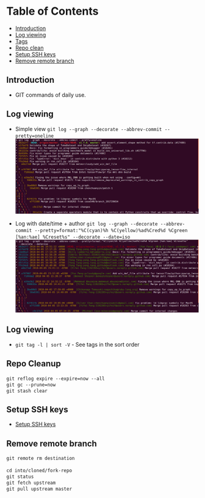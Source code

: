 # Table of Contents
- [Introduction](#intro)
- [Log viewing](#log_viewing)
- [Tags](#tags)
- [Repo clean](#repo_cleanup)
- [Setup SSH keys](#ssh_keys)
- [Remove remote branch](#remove_remote_branch)

<a name="intro"></a>
## Introduction
- GIT commands of daily use.

<a name="log_viewing"></a>
## Log viewing
- Simple view
`git log --graph --decorate --abbrev-commit --pretty=oneline`
![git_simple_log](resources/git_simple_log.png)

- Log with date/time + author
`git log --graph --decorate --abbrev-commit --pretty=format:"%C(cyan)%h %C(yellow)%ad%Cred%d %Cgreen [%an:%ae] %Creset%s" --decorate --date=iso`
![git_date_log](resources/git_date_log.png)

<a name="tags"></a>
## Log viewing
- `git tag -l | sort -V` - See tags in the sort order

<a name="repo_cleanup"></a>
## Repo Cleanup
```
git reflog expire --expire=now --all
git gc --prune=now
git stash clear
```

<a name="ssh_keys"></a>
## Setup SSH keys
- [Setup SSH keys](https://help.github.com/articles/connecting-to-github-with-ssh/)

<a name="remove_remote_branch"></a>
## Remove remote branch
```
git remote rm destination

cd into/cloned/fork-repo
git status
git fetch upstream
git pull upstream master
```
